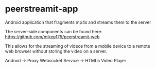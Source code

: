 # peerstreamit-app
Android application that fragments mp4s and streams them to the server

The server-side components can be found here: https://github.com/mikep175/peerstreamit-web

This allows for the streaming of videos from a mobile device to a remote web browser without storing the video on a server.

Android -> Proxy Websocket Service -> HTML5 Video Player
